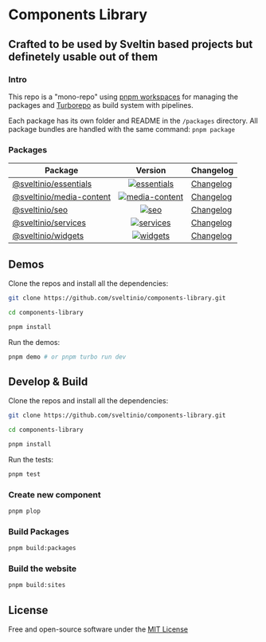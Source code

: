 # Components Library

## Crafted to be used by Sveltin based projects but definetely usable out of them

### Intro

This repo is a "mono-repo" using [pnpm workspaces](https://pnpm.io/workspaces) for managing the packages and [Turborepo](https://turborepo.org/) as build system with pipelines.

Each package has its own folder and README in the `/packages` directory. All package bundles are handled with the same command: `pnpm package`

### Packages

| Package                                                      |                                  Version                                   | Changelog                                        |
| ------------------------------------------------------------ | :------------------------------------------------------------------------: | ------------------------------------------------ |
| [@sveltinio/essentials](packages/essentials/README.md)       | [![essentials]](https://www.npmjs.com/package/@sveltinio/essentials)       | [Changelog](packages/essentials/CHANGELOG.md)    |
| [@sveltinio/media-content](packages/media-content/README.md) | [![media-content]](https://www.npmjs.com/package/@sveltinio/media-content) | [Changelog](packages/media-content/CHANGELOG.md) |
| [@sveltinio/seo](packages/seo/README.md)                     | [![seo]](https://www.npmjs.com/package/@sveltinio/seo)                     | [Changelog](packages/seo/CHANGELOG.md)           |
| [@sveltinio/services](packages/services/README.md)           | [![services]](https://www.npmjs.com/package/@sveltinio/services)           | [Changelog](packages/services/CHANGELOG.md)      |
| [@sveltinio/widgets](packages/widgets/README.md)                    | [![widgets]](https://www.npmjs.com/package/@sveltinio/widgets)             | [Changelog](packages/widgets/CHANGELOG.md)       |

## Demos

Clone the repos and install all the dependencies:

```bash
git clone https://github.com/sveltinio/components-library.git

cd components-library

pnpm install
```

Run the demos:

```bash
pnpm demo # or pnpm turbo run dev
```

## Develop & Build

Clone the repos and install all the dependencies:

```bash
git clone https://github.com/sveltinio/components-library.git

cd components-library

pnpm install
```

Run the tests:

```bash
pnpm test
```

### Create new component

```bash
pnpm plop
```

### Build Packages

```bash
pnpm build:packages
```

### Build the website

```bash
pnpm build:sites
```

## License

Free and open-source software under the [MIT License](LICENSE)

[essentials]: https://img.shields.io/npm/v/@sveltinio/essentials.svg?style=flat
[media-content]: https://img.shields.io/npm/v/@sveltinio/media-content.svg?style=flat
[seo]: https://img.shields.io/npm/v/@sveltinio/seo.svg?style=flat
[services]: https://img.shields.io/npm/v/@sveltinio/services.svg?style=flat
[widgets]: https://img.shields.io/npm/v/@sveltinio/widgets.svg?style=flat
